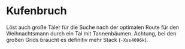 # Kufenbruch

Löst auch große Täler für die Suche nach der optimalen Route für den Weihnachtsmann durch ein Tal mit Tannenbäumen. Achtung, bei den großen Grids braucht es definitiv mehr Stack (`-Xss4096k`). 